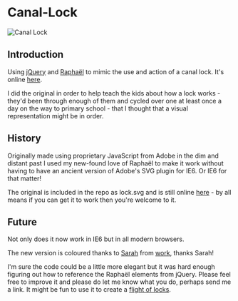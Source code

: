 Canal-Lock
==========

![Canal Lock](http://1.bp.blogspot.com/-dBRxEE5T1xo/UURiMSP1CVI/AAAAAAAAKto/oBbzjepDUq0/s400/lock.png)

Introduction
------------

Using [jQuery](http://jquery.com/) and [Raphaël](http://raphaeljs.com/) to mimic the use and action of a canal lock. It's online [here](https://googledrive.com/host/0ByRgQIhodQXfaVdHOElsZTV5c3c/canal/).

I did the original in order to help teach the kids about how a lock works - they'd been through enough of them and cycled over one at least once a day on the way to primary school - that I thought that a visual representation might be in order.

History
-------

Originally made using proprietary JavaScript from Adobe in the dim and distant past I used my new-found love of Raphaël to make it work without having to have an ancient version of Adobe's SVG plugin for IE6. Or IE6 for that matter!

The original is included in the repo as lock.svg and is still online [here](https://googledrive.com/host/0ByRgQIhodQXfaVdHOElsZTV5c3c/canal/lock/) - by all means if you can get it to work then you're welcome to it.

Future
------

Not only does it now work in IE6 but in all modern browsers.

The new version is coloured thanks to [Sarah](http://www.landofpaintedsky.com/) from [work](http://arcusglobal.com), thanks Sarah!

I'm sure the code could be a little more elegant but it was hard enough figuring out how to reference the Raphaël elements from jQuery. Please feel free to improve it and please do let me know what you do, perhaps send me a link. It might be fun to use it to create a [flight of locks](http://en.wikipedia.org/wiki/Bingley_Five_Rise_Locks).

